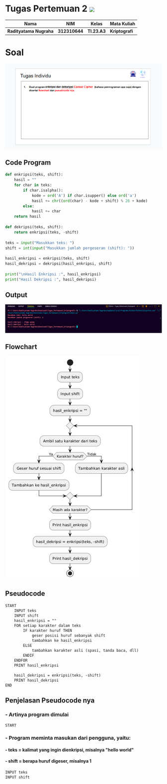 # Tugas Pertemuan 2 <img src="https://upload.wikimedia.org/wikipedia/commons/c/c3/Python-logo-notext.svg" width="50" align="absmiddle">

|Nama|NIM|Kelas|Mata Kuliah|
|----|---|-----|------|
|**Radityatama Nugraha**|**312310644**|**TI.23.A3**|**Kriptografi**|

# Soal

![gambar](Tugas_Pertemuan3_Kriptografi/ss1_pertemuan3_kriptografi.png)

## Code Program

```python
def enkripsi(teks, shift):
    hasil = ""
    for char in teks:
        if char.isalpha():
            kode = ord('A') if char.isupper() else ord('a')
            hasil += chr((ord(char) - kode + shift) % 26 + kode)
        else:
            hasil += char
    return hasil

def dekripsi(teks, shift):
    return enkripsi(teks, -shift)

teks = input("Masukkan teks: ")
shift = int(input("Masukkan jumlah pergeseran (shift): "))

hasil_enkripsi = enkripsi(teks, shift)
hasil_dekripsi = dekripsi(hasil_enkripsi, shift)

print("\nHasil Enkripsi :", hasil_enkripsi)
print("Hasil Dekripsi :", hasil_dekripsi)
```

## Output

![gambar](Tugas_Pertemuan3_Kriptografi/ss3_pertemuan3_kriptografi.png)

## Flowchart

![gambar](Tugas_Pertemuan3_Kriptografi/ss4_pertemuan3_kriptografi.png)

## Pseudocode

```
START
    INPUT teks
    INPUT shift
    hasil_enkripsi = ""
    FOR setiap karakter dalam teks
        IF karakter huruf THEN
            geser posisi huruf sebanyak shift
            tambahkan ke hasil_enkripsi
        ELSE
            tambahkan karakter asli (spasi, tanda baca, dll)
        ENDIF
    ENDFOR
    PRINT hasil_enkripsi

    hasil_dekripsi = enkripsi(teks, -shift)
    PRINT hasil_dekripsi
END
```
## Penjelasan Pseudocode nya

### - Artinya program dimulai
```
START
```

### - Program meminta masukan dari pengguna, yaitu:
#### - teks = kalimat yang ingin dienkripsi, misalnya "hello world"
#### - shift = berapa huruf digeser, misalnya 1
```
INPUT teks
INPUT shift
```





























